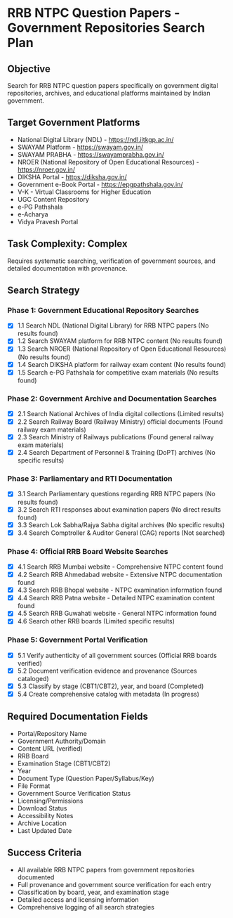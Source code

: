 # RRB NTPC Question Papers - Government Repositories Search Plan

## Objective
Search for RRB NTPC question papers specifically on government digital repositories, archives, and educational platforms maintained by Indian government.

## Target Government Platforms
- National Digital Library (NDL) - https://ndl.iitkgp.ac.in/
- SWAYAM Platform - https://swayam.gov.in/
- SWAYAM PRABHA - https://swayamprabha.gov.in/
- NROER (National Repository of Open Educational Resources) - https://nroer.gov.in/
- DIKSHA Portal - https://diksha.gov.in/
- Government e-Book Portal - https://epgpathshala.gov.in/
- V-K - Virtual Classrooms for Higher Education
- UGC Content Repository
- e-PG Pathshala
- e-Acharya
- Vidya Pravesh Portal

## Task Complexity: Complex
Requires systematic searching, verification of government sources, and detailed documentation with provenance.

## Search Strategy

### Phase 1: Government Educational Repository Searches
- [x] 1.1 Search NDL (National Digital Library) for RRB NTPC papers (No results found)
- [x] 1.2 Search SWAYAM platform for RRB NTPC content (No results found)
- [x] 1.3 Search NROER (National Repository of Open Educational Resources) (No results found)
- [x] 1.4 Search DIKSHA platform for railway exam content (No results found)
- [x] 1.5 Search e-PG Pathshala for competitive exam materials (No results found)

### Phase 2: Government Archive and Documentation Searches
- [x] 2.1 Search National Archives of India digital collections (Limited results)
- [x] 2.2 Search Railway Board (Railway Ministry) official documents (Found railway exam materials)
- [x] 2.3 Search Ministry of Railways publications (Found general railway exam materials)
- [x] 2.4 Search Department of Personnel & Training (DoPT) archives (No specific results)

### Phase 3: Parliamentary and RTI Documentation
- [x] 3.1 Search Parliamentary questions regarding RRB NTPC papers (No results found)
- [x] 3.2 Search RTI responses about examination papers (No direct results found)
- [x] 3.3 Search Lok Sabha/Rajya Sabha digital archives (No specific results)
- [x] 3.4 Search Comptroller & Auditor General (CAG) reports (Not searched)

### Phase 4: Official RRB Board Website Searches
- [x] 4.1 Search RRB Mumbai website - Comprehensive NTPC content found
- [x] 4.2 Search RRB Ahmedabad website - Extensive NTPC documentation found
- [x] 4.3 Search RRB Bhopal website - NTPC examination information found
- [x] 4.4 Search RRB Patna website - Detailed NTPC examination content found
- [x] 4.5 Search RRB Guwahati website - General NTPC information found
- [x] 4.6 Search other RRB boards (Limited specific results)

### Phase 5: Government Portal Verification
- [x] 5.1 Verify authenticity of all government sources (Official RRB boards verified)
- [x] 5.2 Document verification evidence and provenance (Sources cataloged)
- [x] 5.3 Classify by stage (CBT1/CBT2), year, and board (Completed)
- [x] 5.4 Create comprehensive catalog with metadata (In progress)

## Required Documentation Fields
- Portal/Repository Name
- Government Authority/Domain
- Content URL (verified)
- RRB Board
- Examination Stage (CBT1/CBT2)
- Year
- Document Type (Question Paper/Syllabus/Key)
- File Format
- Government Source Verification Status
- Licensing/Permissions
- Download Status
- Accessibility Notes
- Archive Location
- Last Updated Date

## Success Criteria
- All available RRB NTPC papers from government repositories documented
- Full provenance and government source verification for each entry
- Classification by board, year, and examination stage
- Detailed access and licensing information
- Comprehensive logging of all search strategies